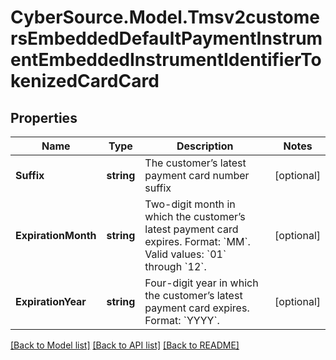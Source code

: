 # CyberSource.Model.Tmsv2customersEmbeddedDefaultPaymentInstrumentEmbeddedInstrumentIdentifierTokenizedCardCard
## Properties

Name | Type | Description | Notes
------------ | ------------- | ------------- | -------------
**Suffix** | **string** | The customer’s latest payment card number suffix  | [optional] 
**ExpirationMonth** | **string** |  Two-digit month in which the customer’s latest payment card expires.  Format: &#x60;MM&#x60;.  Valid values: &#x60;01&#x60; through &#x60;12&#x60;.  | [optional] 
**ExpirationYear** | **string** | Four-digit year in which the customer’s latest payment card expires.  Format: &#x60;YYYY&#x60;.  | [optional] 

[[Back to Model list]](../README.md#documentation-for-models) [[Back to API list]](../README.md#documentation-for-api-endpoints) [[Back to README]](../README.md)


